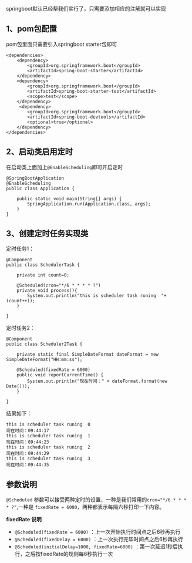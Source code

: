 springboot默认已经帮我们实行了，只需要添加相应的注解就可以实现

## 1、pom包配置

pom包里面只需要引入springboot starter包即可

```
<dependencies>
	<dependency>
		<groupId>org.springframework.boot</groupId>
		<artifactId>spring-boot-starter</artifactId>
	</dependency>
	<dependency>
		<groupId>org.springframework.boot</groupId>
		<artifactId>spring-boot-starter-test</artifactId>
		<scope>test</scope>
	</dependency>
     <dependency>
        <groupId>org.springframework.boot</groupId>
        <artifactId>spring-boot-devtools</artifactId>
        <optional>true</optional>
	</dependency>
</dependencies>
```

## 2、启动类启用定时

在启动类上面加上`@EnableScheduling`即可开启定时

```
@SpringBootApplication
@EnableScheduling
public class Application {

	public static void main(String[] args) {
		SpringApplication.run(Application.class, args);
	}
}
```

## 3、创建定时任务实现类

定时任务1：

```
@Component
public class SchedulerTask {

    private int count=0;

    @Scheduled(cron="*/6 * * * * ?")
    private void process(){
        System.out.println("this is scheduler task runing  "+(count++));
    }

}
```

定时任务2：

```
@Component
public class Scheduler2Task {

    private static final SimpleDateFormat dateFormat = new SimpleDateFormat("HH:mm:ss");

    @Scheduled(fixedRate = 6000)
    public void reportCurrentTime() {
        System.out.println("现在时间：" + dateFormat.format(new Date()));
    }

}
```

结果如下：

```
this is scheduler task runing  0
现在时间：09:44:17
this is scheduler task runing  1
现在时间：09:44:23
this is scheduler task runing  2
现在时间：09:44:29
this is scheduler task runing  3
现在时间：09:44:35
```

## 参数说明

`@Scheduled` 参数可以接受两种定时的设置，一种是我们常用的`cron="*/6 * * * * ?"`,一种是 `fixedRate = 6000`，两种都表示每隔六秒打印一下内容。

**fixedRate 说明**

- `@Scheduled(fixedRate = 6000)` ：上一次开始执行时间点之后6秒再执行
- `@Scheduled(fixedDelay = 6000)` ：上一次执行完毕时间点之后6秒再执行
- `@Scheduled(initialDelay=1000, fixedRate=6000)` ：第一次延迟1秒后执行，之后按fixedRate的规则每6秒执行一次